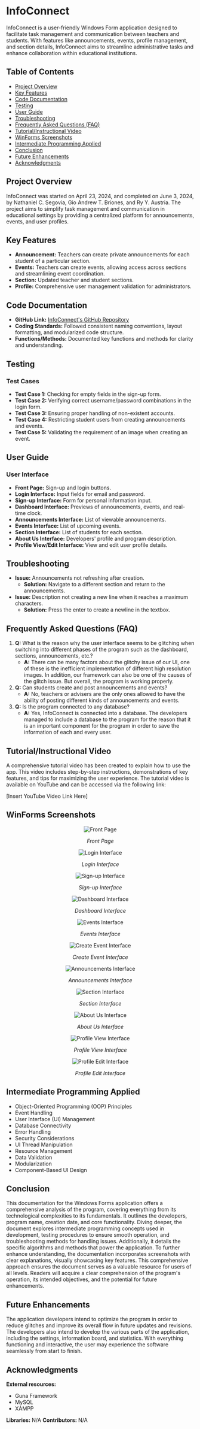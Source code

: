 # InfoConnect

InfoConnect is a user-friendly Windows Form application designed to facilitate task management and communication between teachers and students. With features like announcements, events, profile management, and section details, InfoConnect aims to streamline administrative tasks and enhance collaboration within educational institutions.

## Table of Contents

- [Project Overview](#project-overview)
- [Key Features](#key-features)
- [Code Documentation](#code-documentation)
- [Testing](#testing)
- [User Guide](#user-guide)
- [Troubleshooting](#troubleshooting)
- [Frequently Asked Questions (FAQ)](#frequently-asked-questions-faq)
- [Tutorial/Instructional Video](#tutorialinstructional-video)
- [WinForms Screenshots](#winforms-screenshots)
- [Intermediate Programming Applied](#intermediate-programming-applied)
- [Conclusion](#conclusion)
- [Future Enhancements](#future-enhancements)
- [Acknowledgments](#acknowledgments)

## Project Overview

InfoConnect was started on April 23, 2024, and completed on June 3, 2024, by Nathaniel C. Segovia, Gio Andrew T. Briones, and Ry Y. Austria. The project aims to simplify task management and communication in educational settings by providing a centralized platform for announcements, events, and user profiles.

## Key Features

- **Announcement:** Teachers can create private announcements for each student of a particular section.
- **Events:** Teachers can create events, allowing access across sections and streamlining event coordination.
- **Section:** Updated teacher and student sections.
- **Profile:** Comprehensive user management validation for administrators.

## Code Documentation

- **GitHub Link:** [InfoConnect's GitHub Repository](https://github.com/nathsuki73/InfoConnect)
- **Coding Standards:** Followed consistent naming conventions, layout formatting, and modularized code structure.
- **Functions/Methods:** Documented key functions and methods for clarity and understanding.

## Testing

### Test Cases

- **Test Case 1:** Checking for empty fields in the sign-up form.
- **Test Case 2:** Verifying correct username/password combinations in the login form.
- **Test Case 3:** Ensuring proper handling of non-existent accounts.
- **Test Case 4:** Restricting student users from creating announcements and events.
- **Test Case 5:** Validating the requirement of an image when creating an event.

## User Guide

### User Interface

- **Front Page:** Sign-up and login buttons.
- **Login Interface:** Input fields for email and password.
- **Sign-up Interface:** Form for personal information input.
- **Dashboard Interface:** Previews of announcements, events, and real-time clock.
- **Announcements Interface:** List of viewable announcements.
- **Events Interface:** List of upcoming events.
- **Section Interface:** List of students for each section.
- **About Us Interface:** Developers' profile and program description.
- **Profile View/Edit Interface:** View and edit user profile details.

## Troubleshooting

- **Issue:** Announcements not refreshing after creation.
  - **Solution:** Navigate to a different section and return to the announcements.
- **Issue:** Description not creating a new line when it reaches a maximum characters.
  - **Solution:** Press the enter to create a newline in the textbox.

## Frequently Asked Questions (FAQ)

1. **Q:** What is the reason why the user interface seems to be glitching when switching into different phases of the program such as the dashboard, sections, announcements, etc.?
   - **A:** There can be many factors about the glitchy issue of our UI, one of these is the inefficient implementation of different high resolution images. In addition, our framework can also be one of the causes of the glitch issue. But overall, the program is working properly.
2. **Q:** Can students create and post announcements and events?
   - **A:** No, teachers or advisers are the only ones allowed to have the ability of posting different kinds of announcements and events.
3. **Q:** Is the program connected to any database?
   - **A:** Yes, InfoConnect is connected into a database. The developers managed to include a database to the program for the reason that it is an important component for the program in order to save the information of each and every user.

## Tutorial/Instructional Video

A comprehensive tutorial video has been created to explain how to use the app. This video includes step-by-step instructions, demonstrations of key features, and tips for maximizing the user experience.
The tutorial video is available on YouTube and can be accessed via the following link:

[Insert YouTube Video Link Here]

## WinForms Screenshots

<div align="center">

![Front Page](https://github.com/nathsuki73/InfoConnect/blob/master/ReadMePics/front%20page.jpg)

*Front Page*

</div>

<div align="center">

![Login Interface](https://github.com/nathsuki73/InfoConnect/blob/master/ReadMePics/login%20page.jpg)

*Login Interface*

</div>

<div align="center">

![Sign-up Interface](https://github.com/nathsuki73/InfoConnect/blob/master/ReadMePics/sign%20up%20page.jpg)

*Sign-up Interface*

</div>

<div align="center">

![Dashboard Interface](https://github.com/nathsuki73/InfoConnect/blob/master/ReadMePics/dashboard%20page.jpg)

*Dashboard Interface*

</div>

<div align="center">

![Events Interface](https://github.com/nathsuki73/InfoConnect/blob/master/ReadMePics/event%20page.jpg)

*Events Interface*

</div>

<div align="center">

![Create Event Interface](https://github.com/nathsuki73/InfoConnect/blob/master/ReadMePics/create%20event.jpg)

*Create Event Interface*

</div>

<div align="center">

![Announcements Interface](https://github.com/nathsuki73/InfoConnect/blob/master/ReadMePics/announcement.jpg)

*Announcements Interface*

</div>

<div align="center">

![Section Interface](https://github.com/nathsuki73/InfoConnect/blob/master/ReadMePics/section.jpg)

*Section Interface*

</div>

<div align="center">

![About Us Interface](https://github.com/nathsuki73/InfoConnect/blob/master/ReadMePics/about%20us.jpg)

*About Us Interface*

</div>

<div align="center">

![Profile View Interface](https://github.com/nathsuki73/InfoConnect/blob/master/ReadMePics/profile%20view.jpg)

*Profile View Interface*

</div>

<div align="center">

![Profile Edit Interface](https://github.com/nathsuki73/InfoConnect/blob/master/ReadMePics/profile%20edit.jpg)

*Profile Edit Interface*

</div>


## Intermediate Programming Applied

- Object-Oriented Programming (OOP) Principles
- Event Handling
- User Interface (UI) Management
- Database Connectivity
- Error Handling
- Security Considerations
- UI Thread Manipulation
- Resource Management
- Data Validation
- Modularization
- Component-Based UI Design

## Conclusion

This documentation for the Windows Forms application offers a comprehensive analysis of the program, covering everything from its technological complexities to its fundamentals. It outlines the developers, program name, creation date, and core functionality. Diving deeper, the document explores intermediate programming concepts used in development, testing procedures to ensure smooth operation, and troubleshooting methods for handling issues. Additionally, it details the specific algorithms and methods that power the application. To further enhance understanding, the documentation incorporates screenshots with clear explanations, visually showcasing key features. This comprehensive approach ensures the document serves as a valuable resource for users of all levels. Readers will acquire a clear comprehension of the program's operation, its intended objectives, and the potential for future enhancements.

## Future Enhancements

The application developers intend to optimize the program in order to reduce glitches and improve its overall flow in future updates and revisions. The developers also intend to develop the various parts of the application, including the settings, information board, and statistics. With everything functioning and interactive, the user may experience the software seamlessly from start to finish.

## Acknowledgments

**External resources:**
- Guna Framework
- MySQL
- XAMPP

**Libraries:** N/A
**Contributors:** N/A
